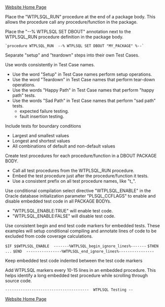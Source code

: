 [Website Home Page](README.md)

Place the "WTPLSQL_RUN" procedure at the end of a package body. This allows the procedure call any procedure/function in the package.

Place the "--% WTPLSQL SET DBOUT" annotation next to the WTPLSQL_RUN procedure definition in the package body.

    `procedure WTPLSQL_RUN  --% WTPLSQL SET DBOUT "MY_PACKAGE" %--`

Separate "setup" and "teardown" steps into their own Test Cases.

Use words consistently in Test Case names.
* Use the word "Setup" in Test Case names perform setup operations.
* Use the word "Teardown" in Test Case names that perform tear-down operations.
* Use the words "Happy Path" in Test Case names that perform "happy path" tests.
* Use the words "Sad Path" in Test Case names that perform "sad path" tests.
   * expected failure testing.
   * fault insertion testing.

Include tests for boundary conditions
* Largest and smallest values
* Longest and shortest values
* All combinations of default and non-default values

Create test procedures for each procedure/function in a DBOUT PACKAGE BODY.
* Call all test procedures from the WTPLSQL_RUN procedure.
* Embed the test procedure just after the procedure/function it tests.
* Use a consistent prefix on all test procedure names, like "t_".

Use conditional compilation select directive "WTPLSQL_ENABLE" in the Oracle database initialization parameter "PLSQL_CCFLAGS" to enable and disable embedded test code in all PACKAGE BODYs.
* "WTPLSQL_ENABLE:TRUE" will enable test code.
* "WTPLSQL_ENABLE:FALSE" will disable test code.

Use consistent begin and end test code markers for embedded tests. These examples will setup conditional compiling and annotate lines of code to be excluded from code coverage calculations.

   `$IF $$WTPLSQL_ENABLE  -------%WTPLSQL_begin_ignore_lines%-------`
   `$THEN`
   ` ... `
   `$END  ----------------%WTPLSQL_end_ignore_lines%----------------`

Keep embedded test code indented between the test code markers

Add WTPLSQL markers every 10-15 lines in an embedded procedure. This helps identify a long embedded test procedure while scrolling through source code.

   `--------------------------------------  WTPLSQL Testing --`

[Website Home Page](README.md)
